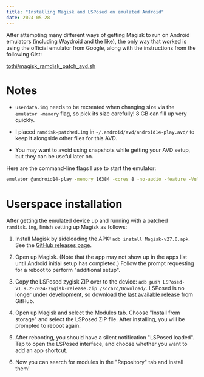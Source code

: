 ```yaml
---
title: "Installing Magisk and LSPosed on emulated Android"
date: 2024-05-28
---
```

After attempting many different ways of getting Magisk to run on Android emulators (including Waydroid and the like), the only way that worked is using the official emulator from Google, along with the instructions from the following Gist:

[tothi/magisk_ramdisk_patch_avd.sh](https://gist.github.com/tothi/1a206791c8b77d7e42015183c980657e)

# Notes

* `userdata.img` needs to be recreated when changing size via the `emulator -memory` flag, so pick its size carefully!  8 GB can fill up very quickly.

* I placed `ramdisk-patched.img` in `~/.android/avd/android14-play.avd/` to keep it alongside other files for this AVD.

* You may want to avoid using snapshots while getting your AVD setup, but they can be useful later on.

Here are the command-line flags I use to start the emulator:
```sh
emulator @android14-play -memory 16384 -cores 8 -no-audio -feature -Vulkan -gpu host -ramdisk ~/.android/avd/android14-play.avd/ramdisk-patched.img
```

# Userspace installation

After getting the emulated device up and running with a patched `ramdisk.img`, finish setting up Magisk as follows:

1. Install Magisk by sideloading the APK: `adb install Magisk-v27.0.apk`.  See the [GitHub releases page](https://github.com/topjohnwu/Magisk/releases/).

2. Open up Magisk.  (Note that the app may not show up in the apps list until Android initial setup has completed.)  Follow the prompt requesting for a reboot to perform "additional setup".

3. Copy the LSPosed zygisk ZIP over to the device: `adb push LSPosed-v1.9.2-7024-zygisk-release.zip /sdcard/Download/`.  LSPosed is no longer under development, so download the [last available release](https://github.com/LSPosed/LSPosed/releases/download/v1.9.2/) from GitHub.

4. Open up Magisk and select the Modules tab.  Choose "Install from storage" and select the LSPosed ZIP file.  After installing, you will be prompted to reboot again.

5. After rebooting, you should have a silent notification "LSPosed loaded".  Tap to open the LSPosed interface, and choose whether you want to add an app shortcut.

6. Now you can search for modules in the "Repository" tab and install them!
